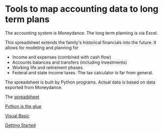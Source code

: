 # Tools to map accounting data to long term plans

The accounting system is Moneydance.  The long term planning is via Excel.

This spreadsheet extends the family's historical financials into the future.  It allows for modeling and planning for 

- Income and expenses (combined with cash flow)
- Accounts balances and transfers (including investments)
- Working life and retirement phases
- Federal and state income taxes. The tax calculator is far from general.

The spreadsheet is built by Python programs.  Actual data is based on data exported from Moneydance.

The [spreadsheet](fcast.md)

[Python is the glue](./python.md)

[Visual Basic](vba_index.md)

[Getting Started](setup.md)
